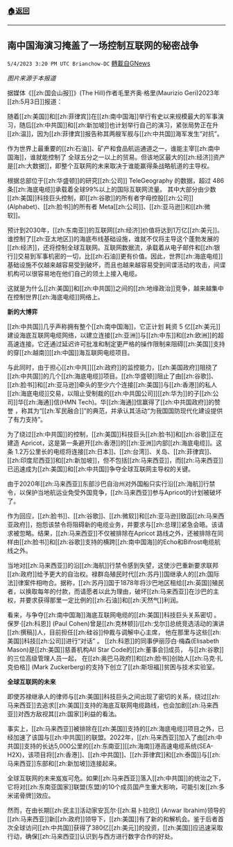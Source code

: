 ###  [:house:返回](README.md)
---


## 南中国海演习掩盖了一场控制互联网的秘密战争
`5/4/2023 3:20 PM UTC Brianchow-DC` [轉載自GNews](https://gnews.org/articles/1275002)

*图片来源于本报道*

据媒体《[[zh:国会山报]]》(The Hill)作者毛里齐奥·格里(Maurizio Geri)2023年[[zh:5月3日]]报道：

随着[[zh:美国]]和[[zh:菲律宾]]在[[zh:南中国海]]举行有史以来规模最大的军事演习，随后[[zh:中共国]]和[[zh:新加坡]]也计划举行自己的演习，紧张局势正在升[[zh:温]]，因为[[zh:菲律宾]]报告称其两艘军舰与[[zh:中共国]]海军发生“对抗”。

作为世界上最重要的[[zh:石油]]、矿产和食品航运通道之一，谁能主宰[[zh:南中国海]]，谁就能控制了 全球五分之一以上的贸易。但该地区最大的[[zh:经济]]资产是[[zh:大数据]]，即整个互联网的未来取决于谁能赢得条战略航道的主导权。

根据总部位于[[zh:华盛顿]]的研究[[zh:公司]] TeleGeography 的数据，超过 486 条[[zh:海底电缆]]承载着全球99%以上的国际互联网流量。 其中大部分由少数[[zh:美国]]科技巨头控制，即[[zh:谷歌]]的所有者字母控股[[zh:公司]] (Alphabet)、[[zh:脸书]]的所有者 Meta[[zh:公司]]、[[zh:亚马逊]]和[[zh:微软]]。

 预计到2030年，[[zh:东南亚]]的互联网[[zh:经济]]价值将达到1万亿[[zh:美元]]。谁控制了[[zh:亚太地区]]的海底布线基础设施，谁就不仅将主导这个蓬勃发展的[[zh:经济]]，还将控制全球互联网。互联网数据流，承载着从电子邮件和[[zh:银行]]交易到军事机密的一切，比[[zh:石油]]更有价值。因此，世界[[zh:海底电缆]]基础设施不仅越来越容易受到破坏，而且也越来越容易受到间谍活动的攻击，间谍机构可以很容易地在他们自己的领土上接入电缆。

这就是为什么[[zh:美国]]和[[zh:中共国]]之间的[[zh:地缘政治]]竞争，越来越集中在控制世界[[zh:海底电缆]]网络上。

**新的大博弈**

[[zh:中共国]]几乎声称拥有整个[[zh:南中国海]]，它正计划 耗资 5 亿[[zh:美元]]建设海底互联网电缆网络，以建立连接[[zh:亚洲]]与[[zh:中东]]和[[zh:欧洲]]的超高速连接。它还通过延迟许可批准和制定更严格的操作限制来阻碍[[zh:美国]]支持的穿[[zh:越南]][[zh:中国]]海互联网电缆项目。

 与此同时，由于担心[[zh:中共]][[zh:政府]]的监控能力，[[zh:美国政府]]阻挠了[[zh:中共国]]的几个[[zh:海底电缆]]项目。[[zh:华盛顿]]阻止了由[[zh:谷歌]]、[[zh:脸书]]和[[zh:亚马逊]]牵头的至少六个连接[[zh:美国]]与[[zh:香港]]的私人[[zh:海底电缆]]交易，以阻止受制裁的[[zh:中共国公司]][[zh:华为]]的子[[zh:公司]]华[[zh:海通]]信(HMN Tech)。华[[zh:海通]]信赢得了[[zh:中共国政府]]的赞誉 ，称其为“[[zh:军民融合]]”的典范，并承认其活动“为我国国防现代化建设提供了有力支持”。

为了绕过[[zh:中共国]]的控制，[[zh:美国]]科技巨头[[zh:脸书]]和[[zh:谷歌]]正在建造 Apricot，这是第一条避开[[zh:香港]]的[[zh:亚洲]]内部[[zh:海底电缆]]。这条 1.2万公里长的电缆将连接[[zh:日本]]、[[zh:台湾]]、关岛、[[zh:菲律宾]]、[[zh:印度尼西亚]]和[[zh:新加坡]]，但不包括[[zh:马来西亚]]，而[[zh:马来西亚]]已迅速成为[[zh:美国]]和[[zh:中共国]]争夺全球互联网主导权的关键。

 由于2020年[[zh:马来西亚]]东部沙巴自治州对外国船只实行沿[[zh:海航]]行禁令，以保护当地航运业免受外国竞争，[[zh:马来西亚]]参与Apricot的计划被破坏了。

作为回应，[[zh:脸书]]、[[zh:谷歌]]、[[zh:微软]]和[[zh:亚马逊]]致函[[zh:马来西亚政府]]，抱怨该禁令将阻碍新的电缆业务，并要求与[[zh:总理]]紧急会晤。该请求被忽略。结果，[[zh:马来西亚]]不仅被排除在Apricot 路线之外，还被排除在同样由[[zh:脸书]]和[[zh:谷歌]]支持的横跨[[zh:南中国海]]的Echo和Bifrost电缆航线之外。

当地对[[zh:马来西亚]]的沿[[zh:海航]]行禁令感到失望，这使沙巴重新要求联邦[[zh:政府]]给予更大的自治权。​​​​​​​​​​​​​禄群岛殖民时代[[zh:苏丹]]国继承人的[[zh:国际法]]律案件相吻合。据称，[[zh:苏丹]]国于1878年将沙巴地区租给[[zh:英国]]殖民者，以换取每年的付款，而请愿者以此为理由，破坏[[zh:马来西亚]]在沙巴的主权，并要求获得那里一定比例的[[zh:石油]]和[[zh:天然气]]利润。 

​​​​​​​​​​​​​​​​看来，与争夺[[zh:南中国海]]海底互联网电缆的[[zh:美国]]科技巨头关系密切 。保罗·[[zh:科恩]] (Paul Cohen)曾是[[zh:克林顿]]/[[zh:戈尔]]总统竞选活动的演讲[[zh:撰稿]]人，目前担任[[zh:硅谷]]仲裁与调解中心主席， 他在那里与这些[[zh:美国]]科技[[zh:公司]]进行“对话” 。 [[zh:科恩]]的同事伊丽莎白·梅森(Elisabeth Mason)是[[zh:美国]]慈善机构All Star Code的[[zh:董事会]]成员， 与[[zh:谷歌]]的三位高级管理人员一起， 在[[zh:奥巴马政府]]和[[zh:脸书]]创始人[[zh:马克·扎克伯格]] (Mark Zuckerberg)的支持下创立了[[zh:斯坦福]]贫困与技术实验室。

**全球互联网的未来**

即使苏禄继承人的律师与[[zh:美国]]科技巨头之间出现了密切的关系，绕过[[zh:马来西亚]]去追求[[zh:美国]]支持的海底互联网电缆路线，也会加剧[[zh:马来西亚]]对西方敌视其[[zh:国家]]利益的看法。

事实上，[[zh:马来西亚]]被排除在[[zh:美国]]支持的[[zh:海底电缆]]项目之外，已经加速了该国与[[zh:中共国]]的联盟。2022年，[[zh:马来西亚]]加入了由[[zh:中共国]]支持的长达5,000公里的[[zh:东南亚]][[zh:海南]]港高速电缆系统(SEA-H2X)，该项目将[[zh:香港]]、[[zh:中共国]]、[[zh:菲律宾]]和[[zh:泰国]]与[[zh:马来西亚]]东部和[[zh:新加坡]]连接起来。

全球互联网的未来岌岌可危。如果[[zh:马来西亚]]落入[[zh:中共国]]的统治之下，它将对[[zh:东南亚国家]]联盟(东盟)的10个成员国产生重大影响，可能引发[[zh:多米诺骨牌]]效应。

然而，在由长期[[zh:民主]]活动家安瓦尔·[[zh:易卜拉欣]] (Anwar Ibrahim)领导的[[zh:马来西亚]]新[[zh:政府]]领导下，[[zh:美国]]有了新的和解机会。鉴于后者首次全球访问[[zh:中共国]]获得了380亿[[zh:美元]]的投资，[[zh:美国]]应迅速采取行动，确保[[zh:马来西亚]]认识到与西方进行数字合作的好处。

